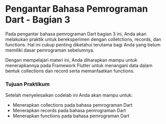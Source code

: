 # Pengantar Bahasa Pemrograman Dart - Bagian 3
Pada pengantar bahasa pemrograman Dart bagian 3 ini, Anda akan melakukan praktik untuk bereksperimen dengan colletctions, records, dan functions. Hal ini cukup penting diketahui terutama bagi Anda yang belum memiliki dasar pemrograman sebelumnya.

Dengan mempelajari materi ini, Anda diharapkan mampu untuk menerapkannya pada Framework Flutter untuk menangani data dalam bentuk collections dan record serta memanfaatkan functions.

### Tujuan Praktikum
Setelah menyelesaikan codelab ini Anda akan mampu untuk:
- Menerapkan collections pada bahasa pemrograman Dart
- Menerapkan records pada bahasa pemrograman Dart
- Menerapkan functions pada bahasa pemrograman Dart